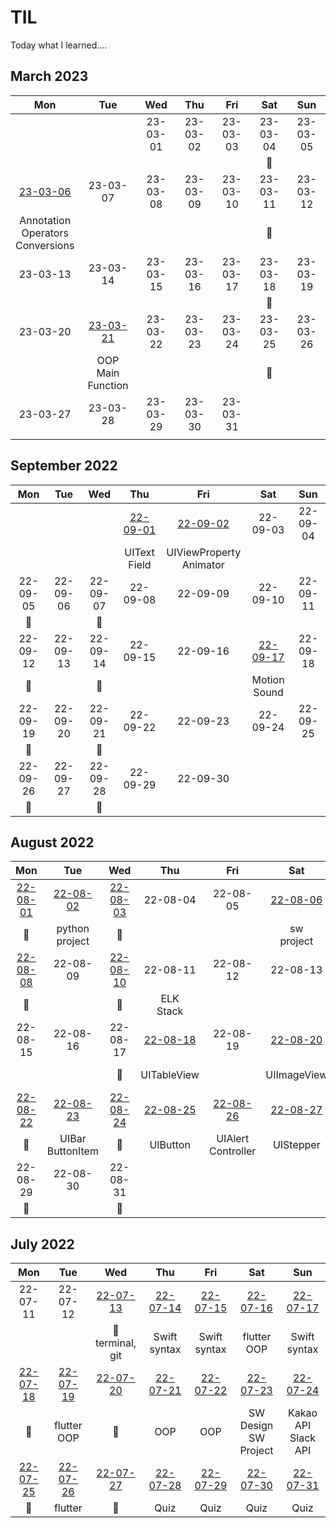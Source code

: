 # TIL
Today what I learned....

## March 2023
|     Mon    |     Tue    |     Wed    |     Thu    |     Fri    |     Sat    |     Sun    |
|:----------:|:----------:|:----------:|:----------:|:----------:|:----------:|:----------:|
|            |            |  23-03-01  |  23-03-02  |  23-03-03  |  23-03-04  |  23-03-05 |
|            |            |            |            |            |      📖    |            |
| [23-03-06](/TIL-by-Date/2023.03/0306.md) |  23-03-07  |  23-03-08  |  23-03-09  |  23-03-10  |  23-03-11  |  23-03-12 |
| Annotation<br/>Operators<br/>Conversions |            |            |            |            |     📖     |            |
|  23-03-13  |  23-03-14  |  23-03-15  |  23-03-16  |  23-03-17  |  23-03-18  |  23-03-19 |
|            |            |            |            |            |     📖     |            |
|  23-03-20  |  [23-03-21](/TIL-by-Date/2023.03/0321.md)  |  23-03-22  |  23-03-23  |  23-03-24  |  23-03-25  |  23-03-26 |
|            | OOP<br/>Main Function |            |            |            |     📖     |            |
|  23-03-27  |  23-03-28  |  23-03-29  |  23-03-30  |  23-03-31  |            |            |
|            |            |            |            |            |            |            |

## September 2022
|     Mon    |     Tue    |     Wed    |     Thu    |     Fri    |     Sat    |     Sun    |
|:----------:|:----------:|:----------:|:----------:|:----------:|:----------:|:----------:|
|            |            |            | [22-09-01](/TIL-by-Date/2022.09/0901.md) | [22-09-02](/TIL-by-Date/2022.09/0902.md) | 22-09-03 | 22-09-04 |
|  |  |  | UIText<br/>Field | UIViewProperty<br/>Animator |  |  |
| 22-09-05 | 22-09-06 | 22-09-07 | 22-09-08 | 22-09-09 | 22-09-10 | 22-09-11 |
| 📖 |  | 📖 |  |  |  |  |
| 22-09-12 | 22-09-13 | 22-09-14 | 22-09-15 | 22-09-16 | [22-09-17](/TIL-by-Date/2022.09/0917.md) | 22-09-18 |
| 📖 |  | 📖 |  |  | Motion<br/>Sound |  |
| 22-09-19 | 22-09-20 | 22-09-21 | 22-09-22 | 22-09-23 | 22-09-24 | 22-09-25 |
| 📖 |  | 📖 |  |  |  |  |
| 22-09-26 | 22-09-27 | 22-09-28 | 22-09-29 | 22-09-30 |            |            |
| 📖 |  | 📖 |  |  |  |  |

## August 2022
|     Mon    |     Tue    |     Wed    |     Thu    |     Fri    |     Sat    |     Sun    |
|:----------:|:----------:|:----------:|:----------:|:----------:|:----------:|:----------:|
| [22-08-01](/TIL-by-Date/2202.08/0801.md) | [22-08-02](/TIL-by-Date/2202.08/0802.md) | [22-08-03](/TIL-by-Date/2202.08/0803.md) | 22-08-04 | 22-08-05 | [22-08-06](/TIL-by-Date/2202.08/0806.md) | 22-08-07 |
|     📖     | python<br/>project |     📖     |            |            | sw<br/>project |            |
| [22-08-08](/TIL-by-Date/2202.08/0808.md) | 22-08-09 | [22-08-10](/TIL-by-Date/2202.08/0810.md) | 22-08-11 | 22-08-12 | 22-08-13 | 22-08-14 |
|     📖     |            |     📖     | ELK<br/>Stack |            |            |            |
| 22-08-15 | 22-08-16 | 22-08-17 | [22-08-18](/TIL-by-Date/2202.08/0818.md) | 22-08-19 | [22-08-20](/TIL-by-Date/2202.08/0820.md) | [22-08-21](/TIL-by-Date/2202.08/0821.md) |
|           |            |     📖     | UITableView |            | UIImageView | UITabBar<br/>Controller |
| [22-08-22](/TIL-by-Date/2202.08/0822.md) | [22-08-23](/TIL-by-Date/2202.08/0823.md) | [22-08-24](/TIL-by-Date/2202.08/0824.md) | [22-08-25](/TIL-by-Date/2202.08/0825.md) | [22-08-26](/TIL-by-Date/2202.08/0826.md) | [22-08-27](/TIL-by-Date/2202.08/0827.md) | 22-08-28 |
|     📖     | UIBar<br/>ButtonItem |     📖     | UIButton | UIAlert<br/>Controller | UIStepper |            |
| 22-08-29 | 22-08-30 | 22-08-31 |            |            |            |            |
|     📖     |            |     📖     |            |            |            |            |

## July 2022
|     Mon     |     Tue     |     Wed     |     Thu     |     Fri     |     Sat     |     Sun     |
|:----------:|:----------:|:----------:|:----------:|:----------:|:----------:|:----------:|
| 22-07-11 | 22-07-12 | [22-07-13](/TIL-by-Date/2022.07/0713.md) | [22-07-14](/TIL-by-Date/2022.07/0714.md) | [22-07-15](/TIL-by-Date/2022.07/0715.md) | [22-07-16](/TIL-by-Date/2022.07/0716.md) | [22-07-17](/TIL-by-Date/2022.07/0717.md) |
|            |            | 📖<br/>terminal, git | Swift syntax | Swift syntax | flutter<br/>OOP | Swift syntax |
| [22-07-18](/TIL-by-Date/2022.07/0718.md) | [22-07-19](/TIL-by-Date/2022.07/0719.md) | [22-07-20](/TIL-by-Date/2022.07/0720.md) | [22-07-21](/TIL-by-Date/2022.07/0721.md) | [22-07-22](/TIL-by-Date/2022.07/0722.md) | [22-07-23](/TIL-by-Date/2022.07/0723.md) | [22-07-24 ](/TIL-by-Date/TIL_22072022.07/0724.md)|
|     📖     | flutter<br/>OOP |     📖     | OOP | OOP | SW Design<br/>SW Project | Kakao API<br/>Slack API |
| [22-07-25](/TIL-by-Date/2022.07/0725.md) | [22-07-26](/TIL-by-Date/2022.07/0726.md) | [22-07-27](/TIL-by-Date/2022.07/0727.md) | [22-07-28](/TIL-by-Date/2022.07/0728.md) | [22-07-29](/TIL-by-Date/2022.07/0729.md) | [22-07-30](/TIL-by-Date/2022.07/0730.md) | [22-07-31](/TIL-by-Date/2022.07/0731.md) | 
|     📖     | flutter |     📖     | Quiz | Quiz | Quiz | Quiz |


<!--https://olait.tistory.com/22-->